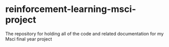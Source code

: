 # reinforcement-learning-msci-project
The repository for holding all of the code and related documentation for my Msci final year project
